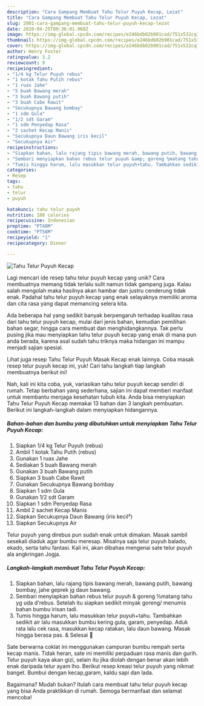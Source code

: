 ```yaml
---
description: "Cara Gampang Membuat Tahu Telur Puyuh Kecap, Lezat"
title: "Cara Gampang Membuat Tahu Telur Puyuh Kecap, Lezat"
slug: 2001-cara-gampang-membuat-tahu-telur-puyuh-kecap-lezat
date: 2020-04-25T09:36:01.968Z
image: https://img-global.cpcdn.com/recipes/e246bdb02b901cad/751x532cq70/tahu-telur-puyuh-kecap-foto-resep-utama.jpg
thumbnail: https://img-global.cpcdn.com/recipes/e246bdb02b901cad/751x532cq70/tahu-telur-puyuh-kecap-foto-resep-utama.jpg
cover: https://img-global.cpcdn.com/recipes/e246bdb02b901cad/751x532cq70/tahu-telur-puyuh-kecap-foto-resep-utama.jpg
author: Henry Foster
ratingvalue: 3.2
reviewcount: 9
recipeingredient:
- "1/4 kg Telur Puyuh rebus"
- "1 kotak Tahu Putih rebus"
- "1 ruas Jahe"
- "5 buah Bawang merah"
- "3 buah Bawang putih"
- "3 buah Cabe Rawit"
- "Secukupnya Bawang bombay"
- "1 sdm Gula"
- "1/2 sdt Garam"
- "1 sdm Penyedap Rasa"
- "2 sachet Kecap Manis"
- "Secukupnya Daun Bawang iris kecil"
- "Secukupnya Air"
recipeinstructions:
- "Siapkan bahan, lalu rajang tipis bawang merah, bawang putih, bawang bombay, jahe geprek jg daun bawang."
- "Sembari menyiapkan bahan rebus telur puyuh &amp; goreng ½matang tahu yg uda d&#39;rebus. Setelah itu siapkan sedikit minyak goreng/ menumis bahan bumbu irisan tadi."
- "Tumis hingga harum, lalu masukkan telur puyuh+tahu. Tambahkan sedikit air lalu masukkan bumbu kering gula, garam, penyedap. Aduk rata lalu cek rasa, masukkan kecap ratakan, lalu daun bawang. Masak hingga berasa pas. &amp; Selesai 🤗"
categories:
- Resep
tags:
- tahu
- telur
- puyuh

katakunci: tahu telur puyuh 
nutrition: 108 calories
recipecuisine: Indonesian
preptime: "PT40M"
cooktime: "PT58M"
recipeyield: "1"
recipecategory: Dinner

---
```



![Tahu Telur Puyuh Kecap](https://img-global.cpcdn.com/recipes/e246bdb02b901cad/751x532cq70/tahu-telur-puyuh-kecap-foto-resep-utama.jpg)

Lagi mencari ide resep tahu telur puyuh kecap yang unik? Cara membuatnya memang tidak terlalu sulit namun tidak gampang juga. Kalau salah mengolah maka hasilnya akan hambar dan justru cenderung tidak enak. Padahal tahu telur puyuh kecap yang enak selayaknya memiliki aroma dan cita rasa yang dapat memancing selera kita.

Ada beberapa hal yang sedikit banyak berpengaruh terhadap kualitas rasa dari tahu telur puyuh kecap, mulai dari jenis bahan, kemudian pemilihan bahan segar, hingga cara membuat dan menghidangkannya. Tak perlu pusing jika mau menyiapkan tahu telur puyuh kecap yang enak di mana pun anda berada, karena asal sudah tahu triknya maka hidangan ini mampu menjadi sajian spesial.

Lihat juga resep Tahu Telur Puyuh Masak Kecap enak lainnya. Coba masak resep telur puyuh kecap ini, yuk! Cari tahu langkah tiap langkah membuatnya berikut ini!


Nah, kali ini kita coba, yuk, variasikan tahu telur puyuh kecap sendiri di rumah. Tetap berbahan yang sederhana, sajian ini dapat memberi manfaat untuk membantu menjaga kesehatan tubuh kita. Anda bisa menyiapkan Tahu Telur Puyuh Kecap memakai 13 bahan dan 3 langkah pembuatan. Berikut ini langkah-langkah dalam menyiapkan hidangannya.

<!--inarticleads1-->

##### Bahan-bahan dan bumbu yang dibutuhkan untuk menyiapkan Tahu Telur Puyuh Kecap:

1. Siapkan 1/4 kg Telur Puyuh (rebus)
1. Ambil 1 kotak Tahu Putih (rebus)
1. Gunakan 1 ruas Jahe
1. Sediakan 5 buah Bawang merah
1. Gunakan 3 buah Bawang putih
1. Siapkan 3 buah Cabe Rawit
1. Gunakan Secukupnya Bawang bombay
1. Siapkan 1 sdm Gula
1. Gunakan 1/2 sdt Garam
1. Siapkan 1 sdm Penyedap Rasa
1. Ambil 2 sachet Kecap Manis
1. Siapkan Secukupnya Daun Bawang (iris kecil²)
1. Siapkan Secukupnya Air


Telur puyuh yang direbus pun sudah enak untuk dimakan. Masak sambil sesekali diaduk agar bumbu meresap. Misalnya saja telur puyuh balado, ekado, serta tahu fantasi. Kali ini, akan dibahas mengenai sate telur puyuh ala angkringan Jogja. 

<!--inarticleads2-->

##### Langkah-langkah membuat Tahu Telur Puyuh Kecap:

1. Siapkan bahan, lalu rajang tipis bawang merah, bawang putih, bawang bombay, jahe geprek jg daun bawang.
1. Sembari menyiapkan bahan rebus telur puyuh &amp; goreng ½matang tahu yg uda d&#39;rebus. Setelah itu siapkan sedikit minyak goreng/ menumis bahan bumbu irisan tadi.
1. Tumis hingga harum, lalu masukkan telur puyuh+tahu. Tambahkan sedikit air lalu masukkan bumbu kering gula, garam, penyedap. Aduk rata lalu cek rasa, masukkan kecap ratakan, lalu daun bawang. Masak hingga berasa pas. &amp; Selesai 🤗


Sate berwarna coklat ini menggunakan campuran bumbu rempah serta kecap manis. Tidak heran, sate ini memiliki perpaduan rasa manis dan gurih. Telur puyuh kaya akan gizi, selain itu jika diolah dengan benar akan lebih enak daripada telur ayam lho. Berikut resep kreasi telur puyuh yang nikmat banget. Bumbui dengan kecap,garam, kaldu sapi dan lada. 

Bagaimana? Mudah bukan? Itulah cara membuat tahu telur puyuh kecap yang bisa Anda praktikkan di rumah. Semoga bermanfaat dan selamat mencoba!

